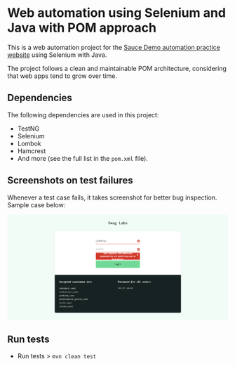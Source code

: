# Web automation using Selenium and Java with POM approach

This is a web automation project for the [Sauce Demo automation practice website](https://www.saucedemo.com) 
using Selenium with Java.

The project follows a clean and maintainable POM architecture, considering that web
apps tend to grow over time.

## Dependencies

The following dependencies are used in this project:

- TestNG
- Selenium
- Lombok
- Hamcrest
- And more (see the full list in the `pom.xml` file).

## Screenshots on test failures
Whenever a test case fails, it takes screenshot for better bug inspection. Sample case below:

![testErrorMessageIsCorrect.png](readme_content/testErrorMessageIsCorrect.png)

## Run tests
- Run tests > `mvn clean test`